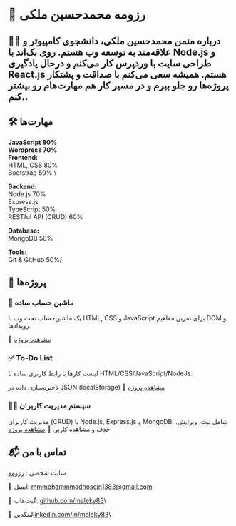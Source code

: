 # 📌 رزومه محمدحسین ملکی

## 👨‍💻 درباره منمن محمدحسین ملکی، دانشجوی کامپیوتر و علاقه‌مند به توسعه وب هستم. روی بک‌اند با Node.js و طراحی سایت با وردپرس کار می‌کنم و درحال یادگیری React.js هستم. همیشه سعی می‌کنم با صداقت و پشتکار پروژه‌ها رو جلو ببرم و در مسیر کار هم مهارت‌هام رو بیشتر کنم..

## 🛠️ مهارت‌ها


**JavaScript 80%**\
**Wordpress 70%**\
**Frontend:**\
HTML, CSS 80% \
Bootstrap 50% \

**Backend:**\
Node.js 70%\
Express.js\
TypeScript 50%\
RESTful API (CRUD) 60%

**Database:**\
MongoDB 50%

**Tools:**\
Git & GitHub 50%/

## 🚀 پروژه‌ها

### 🧮 ماشین حساب ساده

یک ماشین‌حساب تحت وب با HTML, CSS و JavaScript برای تمرین مفاهیم DOM و رویدادها.

🔗 [مشاهده پروژه](https://maleky83.github.io/calculator/)


### ✅ To-Do List

لیست کارها با رابط کاربری ساده با HTML/CSS/JavaScript/NodeJs.

ذخیره‌سازی داده در JSON (localStorage)
    🔗 [مشاهده پروژه](https://maleky83.github.io/todo-app/)
    


### 👨‍💻 سیستم مدیریت کاربران

مدیریت کاربران (CRUD) با Node.js, Express.js و MongoDB.
شامل ثبت، ویرایش، حذف و مشاهده کاربر.
    🔗 [مشاهده پروژه](https://maleky83.github.io/controllerUsers/)



## 📬 تماس با من

سایت شخصی : [رزومه](https://maleky83.github.io/resume/)

📧 ایمیل: mmmohammmadhosein1383@gmail.com

🐙 گیت‌هاب: [github.com/maleky83](https://github.com/maleky83)\

🔗 لینکدین[linkedin.com/in/maleky83](https://www.linkedin.com/in/maleky83/)\
